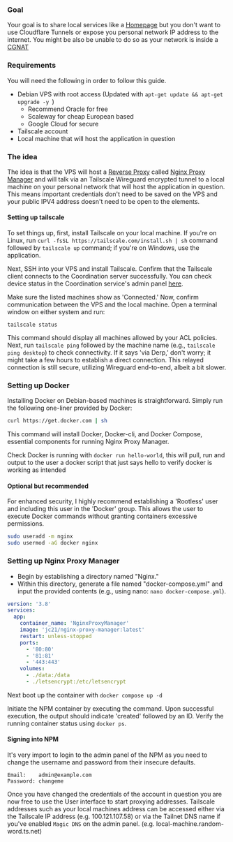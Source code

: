 
### Goal 

Your goal is to share local services like a [Homepage](https://gethomepage.dev) but you don't want to use Cloudflare Tunnels or expose you personal network IP address to the internet. You might be also be unable to do so as your network is inside a [CGNAT](https://en.wikipedia.org/wiki/Carrier-grade_NAT)

### Requirements

You will need the following in order to follow this guide. 

* Debian VPS with root access (Updated with `apt-get update && apt-get upgrade -y `)
	* Recommend Oracle for free 
	* Scaleway for cheap European based
	* Google Cloud for secure
* Tailscale account
* Local machine that will host the application in question

### The idea 

The idea is that the VPS will host a [Reverse Proxy](https://www.cloudflare.com/en-gb/learning/cdn/glossary/reverse-proxy/) called [Nginx Proxy Manager](https://nginxproxymanager.com/) and will talk via an Tailscale Wireguard encrypted tunnel to a local machine on your personal network that will host the application in question. This means important credentials don't need to be saved on the VPS and your public IPV4 address doesn't need to be open to the elements. 

#### Setting up tailscale

To set things up, first, install Tailscale on your local machine. If you're on Linux, run `curl -fsSL https://tailscale.com/install.sh | sh` command followed by `tailscale up` command; if you're on Windows, use the application.

Next, SSH into your VPS and install Tailscale. Confirm that the Tailscale client connects to the Coordination server successfully. You can check device status in the Coordination service's admin panel [here](https://login.tailscale.com/admin/machines).

Make sure the listed machines show as 'Connected.' Now, confirm communication between the VPS and the local machine. Open a terminal window on either system and run:

```
tailscale status
```

This command should display all machines allowed by your ACL policies. Next, run `tailscale ping` followed by the machine name (e.g., `tailscale ping desktop`) to check connectivity. If it says 'via Derp,' don't worry; it might take a few hours to establish a direct connection. This relayed connection is still secure, utilizing Wireguard end-to-end, albeit a bit slower.

### Setting up Docker 

Installing Docker on Debian-based machines is straightforward. Simply run the following one-liner provided by Docker:

```bash
curl https://get.docker.com | sh
```

This command will install Docker, Docker-cli, and Docker Compose, essential components for running Nginx Proxy Manager.

Check Docker is running with `docker run hello-world`, this will pull, run and output to the user a docker script that just says hello to verify docker is working as intended

#### Optional but recommended

For enhanced security, I highly recommend establishing a 'Rootless' user and including this user in the 'Docker' group. This allows the user to execute Docker commands without granting containers excessive permissions.

```bash
sudo useradd -m nginx
sudo usermod -aG docker nginx
```

### Setting up Nginx Proxy Manager

* Begin by establishing a directory named "Nginx."
* Within this directory, generate a file named "docker-compose.yml" and input the provided contents (e.g., using nano: `nano docker-compose.yml`).

```yml
version: '3.8'
services:
  app:
    container_name: 'NginxProxyManager'
    image: 'jc21/nginx-proxy-manager:latest'
    restart: unless-stopped
    ports:
      - '80:80'
      - '81:81'
      - '443:443'
    volumes:
      - ./data:/data
      - ./letsencrypt:/etc/letsencrypt
```

Next boot up the container with `docker compose up -d`

Initiate the NPM container by executing the command. Upon successful execution, the output should indicate 'created' followed by an ID. Verify the running container status using `docker ps`.

#### Signing into NPM

It's very import to login to the admin panel of the NPM as you need to change the username and password from their insecure defaults. 

```
Email:    admin@example.com
Password: changeme
```

Once you have changed the credentials of the account in question you are now free to use the User interface to start proxying addresses. Tailscale addresses such as your local machines address can be accessed either via the Tailscale IP address (e.g. 100.121.107.58) or via the Tailnet DNS name if you've enabled `Magic DNS` on the admin panel. (e.g. local-machine.random-word.ts.net)

